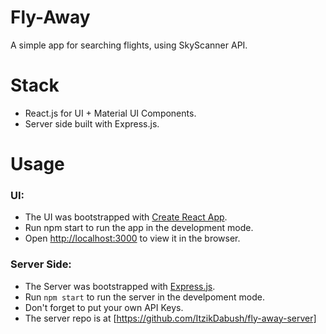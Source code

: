 # Fly-Away

A simple app for searching flights, using SkyScanner API.


# Stack

- React.js for UI + Material UI Components.
- Server side built with Express.js.

# Usage

### UI:

- The UI was bootstrapped with [Create React App](https://github.com/facebook/create-react-app).
- Run npm start to run the app in the development mode.
- Open [http://localhost:3000](http://localhost:3000) to view it in the browser.

### Server Side:

- The Server was bootstrapped with [Express.js](https://expressjs.com).
- Run `npm start` to run the server in the develpoment mode.
- Don't forget to put your own API Keys.
- The server repo is at [https://github.com/ItzikDabush/fly-away-server]
